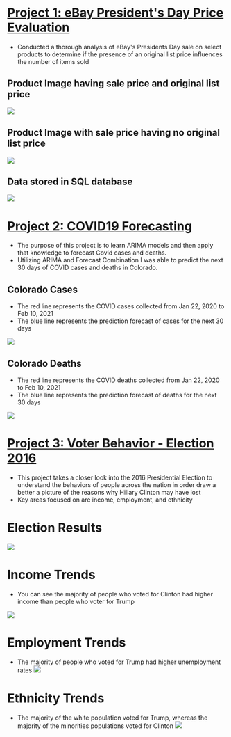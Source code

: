 # [Project 1: eBay President's Day Price Evaluation](https://github.com/khristionk2/eBay-Project)

* Conducted a thorough analysis of eBay's Presidents Day sale on select products to determine if the presence of an original list price influences the number of items sold

## Product Image having sale price and original list price 
![](images/Screen%20Shot%202021-03-31%20at%202.55.40%20PM.png)

## Product Image with sale price having no original list price
![](images/Screen%20Shot%202021-03-31%20at%202.55.10%20PM.png)

## Data stored in SQL database
![](images/Screen%20Shot%202021-04-01%20at%2011.43.57%20AM.png)

# [Project 2: COVID19 Forecasting](https://github.com/khristionk2/COVID-ARIMA-Forecasting)

* The purpose of this project is to learn ARIMA models and then apply that knowledge to forecast Covid cases and deaths.
* Utilizing ARIMA and Forecast Combination I was able to predict the next 30 days of COVID cases and deaths in Colorado.

## Colorado Cases
* The red line represents the COVID cases collected from Jan 22, 2020 to Feb 10, 2021
* The blue line represents the prediction forecast of cases for the next 30 days 

![](images/CO%20Cases.png)

## Colorado Deaths
* The red line represents the COVID deaths collected from Jan 22, 2020 to Feb 10, 2021
* The blue line represents the prediction forecast of deaths for the next 30 days 

![](images/CO%20Deaths.png)

# [Project 3: Voter Behavior - Election 2016 ](https://github.com/khristionk2/Election-2016)
* This project takes a closer look into the 2016 Presidential Election to understand the behaviors of people across the nation in order draw a better a picture of the reasons why Hillary Clinton may have lost 
* Key areas focused on are income, employment, and ethnicity

# Election Results

![](images/Results.png)

# Income Trends
* You can see the majority of people who voted for Clinton had higher income than people who voter for Trump

![](images/income.png)

# Employment Trends
* The majority of people who voted for Trump had higher unemployment rates
![](images/unemployment.png)

# Ethnicity Trends
* The majority of the white population voted for Trump, whereas the majority of the minorities populations voted for Clinton
![](images/ethnicity.png)
